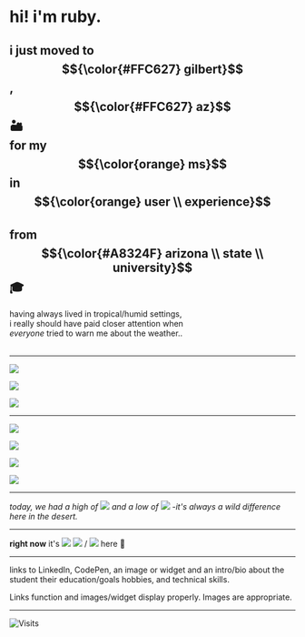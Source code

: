 # hi! i'm ruby. 


## i just moved to $${\color{#FFC627} gilbert}$$, $${\color{#FFC627} az}$$ 🏜️ <br> for my $${\color{orange} ms}$$ in $${\color{orange} user \\ experience}$$ <br> from $${\color{#A8324F} arizona \\ state \\ university}$$ 🎓


having always lived in tropical/humid settings, <br> i really should have paid closer attention when <br> *everyone* tried to warn me about the weather.. <br> <br> 

---

![](https://wttr.in/Gilbert.png?format=+High+h°F)

![](https://wttr.in/Gilbert.png?format=+Low+%l°F)

![](https://wttr.in/Gilbert.png?format=+Low+%l°F&u)



---

![](https://wttr.in/Gilbert.png?format=+Today:+High%+t°+Low%-t°)

![](https://wttr.in/Gilbert.png?format=🌡️+Today:+High+%M°F+/+Low+%m°F)

![](https://wttr.in/Gilbert.png?format=🌡️+Today:+High+%M°F+/+Low+%m°F)

![](https://wttr.in/Gilbert.png?format=🌡️+Today:+High+%M°C+/+Low+%m°C&m)




---

*today, we had a high of* ![](https://wttr.in/Gilbert.png?format=%t) *and a low of* ![](https://wttr.in/Gilbert.png?format=%t&u) *-it's always a wild difference here in the desert.*


---

**right now** it's <space> ![](https://wttr.in/Gilbert.png?format=%c) <space> ![](https://wttr.in/Gilbert.png?format=%t) / ![](https://wttr.in/Gilbert.png?format=%t&u) here 🫣

---

links to LinkedIn, CodePen, 
an image or widget
and an intro/bio about the student
their education/goals
hobbies, 
and technical skills. 

Links function and images/widget display properly. 
Images are appropriate.


---

![Visits](https://visitor-badge.laobi.icu/badge?page_id=rubyhassan)

